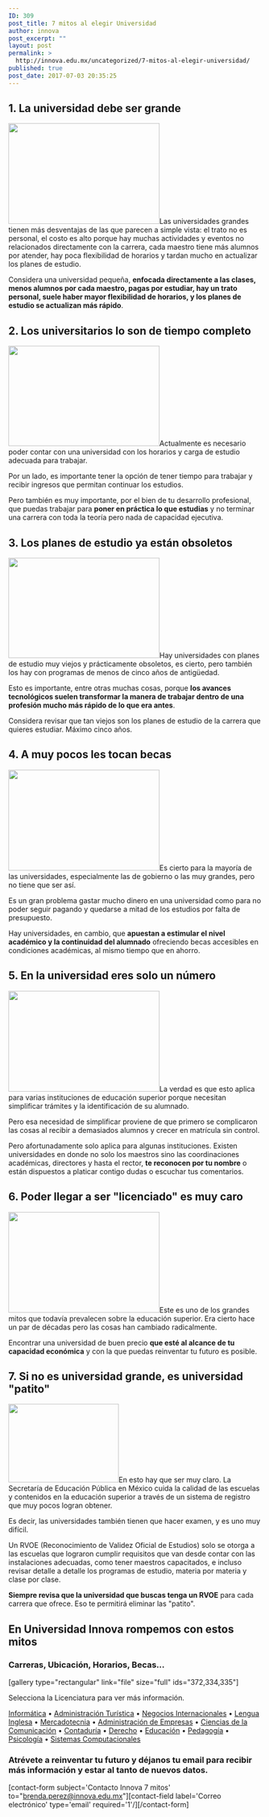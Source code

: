 ```yaml
---
ID: 309
post_title: 7 mitos al elegir Universidad
author: innova
post_excerpt: ""
layout: post
permalink: >
  http://innova.edu.mx/uncategorized/7-mitos-al-elegir-universidad/
published: true
post_date: 2017-07-03 20:35:25
---
```

## 1. La universidad debe ser grande

<img src="http://innova.edu.mx/wp-content/uploads/2017/07/mikael-kristenson-242070-copy-2-300x200.jpg" alt="" width="300" height="200" class="alignleft size-medium wp-image-313" />Las universidades grandes tienen más desventajas de las que parecen a simple vista: el trato no es personal, el costo es alto porque hay muchas actividades y eventos no relacionados directamente con la carrera, cada maestro tiene más alumnos por atender, hay poca flexibilidad de horarios y tardan mucho en actualizar los planes de estudio.

Considera una universidad pequeña, <strong>enfocada directamente a las clases, menos alumnos por cada maestro, pagas por estudiar, hay un trato personal, suele haber mayor flexibilidad de horarios, y los planes de estudio se actualizan más rápido</strong>.

## 2. Los universitarios lo son de tiempo completo

<img src="http://innova.edu.mx/wp-content/uploads/2017/07/sanah-suvarna-161883-copy-300x199.jpg" alt="" width="300" height="199" class="alignright size-medium wp-image-315" />Actualmente es necesario poder contar con una universidad con los horarios y carga de estudio adecuada para trabajar. 

Por un lado, es importante tener la opción de tener tiempo para trabajar y recibir ingresos que permitan continuar los estudios.

Pero también es muy importante, por el bien de tu desarrollo profesional, que puedas trabajar para <strong>poner en práctica lo que estudias</strong> y no terminar una carrera con toda la teoría pero nada de capacidad ejecutiva.

## 3. Los planes de estudio ya están obsoletos

<img src="http://innova.edu.mx/wp-content/uploads/2017/07/luca-bravo-65126-copy-2-300x199.jpg" alt="" width="300" height="199" class="alignleft size-medium wp-image-312" />Hay universidades con planes de estudio muy viejos y prácticamente obsoletos, es cierto, pero también los hay con programas de menos de cinco años de antigüedad.

Esto es importante, entre otras muchas cosas, porque <strong>los avances tecnológicos suelen transformar la manera de trabajar dentro de una profesión mucho más rápido de lo que era antes</strong>.

Considera revisar que tan viejos son los planes de estudio de la carrera que quieres estudiar. Máximo cinco años.

## 4. A muy pocos les tocan becas

<img src="http://innova.edu.mx/wp-content/uploads/2017/07/fabian-blank-78637-copy-300x200.jpg" alt="" width="300" height="200" class="alignright size-medium wp-image-316" />Es cierto para la mayoría de las universidades, especialmente las de gobierno o las muy grandes, pero no tiene que ser así.

Es un gran problema gastar mucho dinero en una universidad como para no poder seguir pagando y quedarse a mitad de los estudios por falta de presupuesto.

Hay universidades, en cambio, que <strong>apuestan a estimular el nivel académico y la continuidad del alumnado</strong> ofreciendo becas accesibles en condiciones académicas, al mismo tiempo que en ahorro.

## 5. En la universidad eres solo un número

<img src="http://innova.edu.mx/wp-content/uploads/2017/07/faustin-tuyambaze-135473-copy-3-300x200.jpg" alt="" width="300" height="200" class="alignleft size-medium wp-image-311" />La verdad es que esto aplica para varias instituciones de educación superior porque necesitan simplificar trámites y la identificación de su alumnado. 

Pero esa necesidad de simplificar proviene de que primero se complicaron las cosas al recibir a demasiados alumnos y crecer en matrícula sin control.

Pero afortunadamente solo aplica para algunas instituciones. Existen universidades en donde no solo los maestros sino las coordinaciones académicas, directores y hasta el rector, <strong>te reconocen por tu nombre</strong> o están dispuestos a platicar contigo dudas o escuchar tus comentarios.

## 6. Poder llegar a ser "licenciado" es muy caro

<img src="http://innova.edu.mx/wp-content/uploads/2017/07/rochelle-nicole-84911-copy-3-300x200.jpg" alt="" width="300" height="200" class="alignright size-medium wp-image-314" />Este es uno de los grandes mitos que todavía prevalecen sobre la educación superior. Era cierto hace un par de décadas pero las cosas han cambiado radicalmente.

Encontrar una universidad de buen precio <strong>que esté al alcance de tu capacidad económica</strong> y con la que puedas reinventar tu futuro es posible.

## 7. Si no es universidad grande, es universidad "patito"

<img src="http://innova.edu.mx/wp-content/uploads/2017/07/logo_sirvoems.jpg" alt="" width="219" height="156" class="alignleft size-full wp-image-317" />En esto hay que ser muy claro. La Secretaría de Educación Pública en México cuida la calidad de las escuelas y contenidos en la educación superior a través de un sistema de registro que muy pocos logran obtener.

Es decir, las universidades también tienen que hacer examen, y es uno muy difícil.

Un RVOE (Reconocimiento de Validez Oficial de Estudios) solo se otorga a las escuelas que lograron cumplir requisitos que van desde contar con las instalaciones adecuadas, como tener maestros capacitados, e incluso revisar detalle a detalle los programas de estudio, materia por materia y clase por clase.

<strong>Siempre revisa que la universidad que buscas tenga un RVOE</strong> para cada carrera que ofrece. Eso te permitirá eliminar las "patito".

## En Universidad Innova rompemos con estos mitos

### Carreras, Ubicación, Horarios, Becas… 

[gallery type="rectangular" link="file" size="full" ids="372,334,335"]

Selecciona la Licenciatura para ver más información.

<a href="http://innova.edu.mx/licenciatura-en-informatica/">Informática</a> • <a href="http://innova.edu.mx/licenciatura-en-administracion-turistica/">Administración Turística</a> • <a href="http://innova.edu.mx/licenciatura-en-negocios-internacionales/">Negocios Internacionales</a> • <a href="http://innova.edu.mx/licenciatura-en-lengua-inglesa/">Lengua Inglesa</a> • <a href="http://innova.edu.mx/licenciatura-en-mercadotecnia/">Mercadotecnia</a> • <a href="http://innova.edu.mx/licenciatura-en-administracion-de-empresas/">Administración de Empresas</a> • <a href="http://innova.edu.mx/licenciatura-en-ciencias-de-la-comunicacion/">Ciencias de la Comunicación</a> • <a href="http://innova.edu.mx/licenciatura-en-contaduria/">Contaduría</a> • <a href="http://innova.edu.mx/licenciatura-en-derecho/">Derecho</a> • <a href="http://innova.edu.mx/licenciatura-en-educacion/">Educación</a> • <a href="http://innova.edu.mx/licenciatura-en-pedagogia/">Pedagogía</a> • <a href="http://innova.edu.mx/licenciatura-en-psicologia/">Psicología</a> • <a href="http://innova.edu.mx/licenciatura-en-sistemas-computacionales/">Sistemas Computacionales</a>

### <strong>Atrévete a reinventar tu futuro</strong> y déjanos tu email para recibir más información y estar al tanto de nuevos datos.
[contact-form subject='Contacto Innova 7 mitos' to="brenda.perez@innova.edu.mx"][contact-field label='Correo electrónico' type='email' required='1'/][/contact-form]
